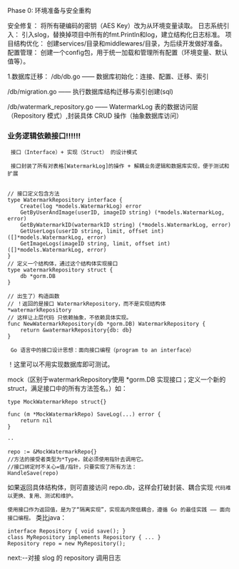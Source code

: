 Phase 0: 环境准备与安全重构

安全修复： 将所有硬编码的密钥（AES Key）改为从环境变量读取。
日志系统引入： 引入slog，替换掉项目中所有的fmt.Println和log，建立结构化日志标准。
项目结构优化： 创建services/目录和middlewares/目录，为后续开发做好准备。
配置管理： 创建一个config包，用于统一加载和管理所有配置（环境变量、默认值等）。

1.数据库迁移：
/db/db.go —— 数据库初始化：连接、配置、迁移、索引

/db/migration.go —— 执行数据库结构迁移与索引创建(sql)

/db/watermark_repository.go —— WatermarkLog 表的数据访问层（Repository 模式）,封装具体 CRUD 操作（抽象数据库访问）

### 业务逻辑依赖接口!!!!!!

` 接口（Interface）+ 实现（Struct） 的设计模式`

` 接口封装了所有对表格[WatermarkLog]的操作 + 解耦业务逻辑和数据库实现，便于测试和扩展`
```

// 接口定义包含方法
type WatermarkRepository interface {
	Create(log *models.WatermarkLog) error
	GetByUserAndImage(userID, imageID string) (*models.WatermarkLog, error)
	GetByWatermarkID(watermarkID string) (*models.WatermarkLog, error)
	GetUserLogs(userID string, limit, offset int) ([]*models.WatermarkLog, error)
	GetImageLogs(imageID string, limit, offset int) ([]*models.WatermarkLog, error)
}
// 定义一个结构体，通过这个结构体实现接口
type watermarkRepository struct {
	db *gorm.DB
}

// 出生了）构造函数
// ！返回的是接口 WatermarkRepository，而不是实现结构体 *watermarkRepository
// 这样让上层代码 只依赖抽象，不依赖具体实现。
func NewWatermarkRepository(db *gorm.DB) WatermarkRepository {
	return &watermarkRepository{db: db}
}
```
` Go 语言中的接口设计思想：面向接口编程（program to an interface）`

！这里可以不用实现数据库即可测试。

mock（区别于watermarkRepository使用 *gorm.DB 实现接口；定义一个新的 struct，满足接口中的所有方法签名。）如：
```
type MockWatermarkRepo struct{}

func (m *MockWatermarkRepo) SaveLog(...) error {
    return nil
}

··

repo := &MockWatermarkRepo{}
//方法的接受者类型为*Type，就必须使用指针去调用它。
//接口绑定时不关心=值/指针，只要实现了所有方法：
HandleSave(repo)
```
如果返回具体结构体，则可直接访问 repo.db，这样会打破封装、耦合实现
`代码难以更换、复用、测试和维护。`

`使用接口作为返回值，是为了“隔离实现”，实现高内聚低耦合，遵循 Go 的最佳实践 —— 面向接口编程。`
类比java：
```
interface Repository { void save(); }
class MyRepository implements Repository { ... }
Repository repo = new MyRepository();
```
next:--对接 slog 的 repository 调用日志

